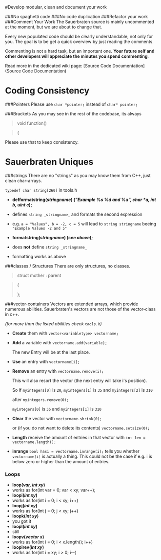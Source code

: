 #Develop modular, clean and document your work

###No spaghetti code
###No code duplication
###Refactor your work
###Comment Your Work
The Sauerbraten source is mainly uncommented at the moment, but we are about to change that.

Every new populated code should be clearly understandable, not only for you. 
The goal is to be get a quick overview by just reading the comments. 

Commenting is not a hard task, but an important one. **Your future self and other developers will appreciate the minutes you spend commenting**.

Read more in the dedicated wiki page: [Source Code Documentation](Source Code Documentation)

# Coding Consistency

###Pointers
Please use `char *pointer;` instead of `char* pointer;`

###Brackets
As you may see in the rest of the codebase, its always 

> void function()

> {

Please use that to keep consistency.

# Sauerbraten Uniques

###strings 
There are no "strings" as you may know them from C++, just clean char-arrays. 

`typedef char string[260]` in tools.h 

* **defformatstring(_stringname_) (_"Example %s %d and %u", char *a, int b, uint c_);**
 * defines `string _stringname_` and formats the second expression 
 * e.g. `a = "Values", b = -2, c = 5` will lead to `string stringname` beeing `"Example Values -2 and 5"`

* **formatstring(_stringname_) (_see above_);**
 * does **not** define `string _stringname_`
 * formatting works as above

###classes / Structures
There are only structures, no classes. 

> struct mother : parent 

> {
>
> };

###vector-containers
Vectors are extended arrays, which provide numerous abilities.
Sauerbraten's vectors are not those of the vector-class in c++. 

_(for more than the listed abilities check `tools.h`)_

* **Create** them with `vector<variabletype> vectorname;`

* **Add** a variable with `vectorname.add(variable);`

     The new Entry will be at the last place.

* **Use** an entry with `vectorname[i];`

* **Remove** an entry with `vectorname.remove(i);`

    This will also resort the vector (the next entry will take i's position).
 
    So if `myintegers[0]` is `20`, `myintegers[1]` is `35` and `myintegers[2]` is `310` 

    after `myintegers.remove(0); `
    
    `myintegers[0]` is `35` and `myintegers[1]` is `310`

* **Clear** the vector with `vectorname.shrink(0);` 

    or (if you do not want to delete its contents) `vectorname.setsize(0);`

* **Length** receive the amount of entries in that vector with `int len = vectorname.length();`

* **inrange** `bool hasi = vectorname.inrange(i);` tells you whether `vectorname[i]` is actually a thing. This could not be the case if e.g. i is below zero or higher than the amount of entries.

### Loops
* **loop(_var, int xy_)**
 * works as for(int var = 0; var < xy; var++);
* **loopi(_int xy_)**
 * works as for(int i = 0; i < xy; i++)
* **loopj(_int xy_)**
 * works as for(int j = 0; j < xy; j++)
* **loopk(_int xy_)**
 * you got it
* **loopl(_int xy_)**
 * still
* **loopv(_vector x_)**
 * works as for(int i = 0; i < x.length(); i++)
* **loopirev(_int xy_)**
 * works as for(int i = xy; i > 0; i--)